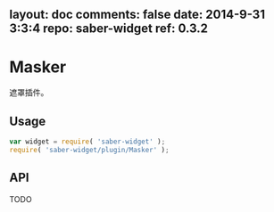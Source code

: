 layout: doc
comments: false
date: 2014-9-31 3:3:4
repo: saber-widget
ref: 0.3.2
---

# Masker

遮罩插件。


## Usage

``` javascript
var widget = require( 'saber-widget' );
require( 'saber-widget/plugin/Masker' );
```

## API

TODO

